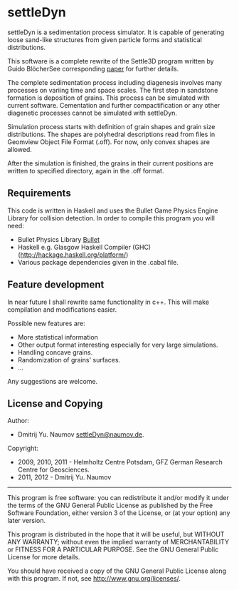 # settleDyn

settleDyn is a sedimentation process simulator.  It is capable of generating
loose sand-like structures from given particle forms and statistical
distributions.

This software is a complete rewrite of the Settle3D program written by Guido
BlöcherSee corresponding [paper][BZ08] for further details.

[BZ08]: http://dx.doi.org/10.1016/j.cageo.2007.12.008 "Blöcher, G. and
Zimmermann, G. 2008. Settle3D-A numerical generator for artificial porous media.
Comput. Geosci. 34, 12 (Dec. 2008), 1827-1842.
http://dx.doi.org/10.101/j.cageo.2007.12.008."

The complete sedimentation process including diagenesis involves many processes
on variing time and space scales. The first step in sandstone formation is
deposition of grains. This process can be simulated with current software.
Cementation and further compactification or any other diagenetic processes
cannot be simulated with settleDyn.

Simulation process starts with definition of grain shapes and grain size
distributions. The shapes are polyhedral descriptions read from files in
Geomview Object File Format (.off). For now, only convex shapes are allowed.

After the simulation is finished, the grains in their current positions are
written to specified directory, again in the .off format.


## Requirements

This code is written in Haskell and uses the Bullet Game Physics Engine Library
for collision detection. In order to compile this program you will need:
 - Bullet Physics Library [Bullet](http://bulletphysics.org)
 - Haskell e.g. Glasgow Haskell Compiler (GHC)
   (http://hackage.haskell.org/platform/)
 - Various package dependencies given in the .cabal file.

## Feature development

In near future I shall rewrite same functionality in c++. This will make
compilation and modifications easier.

Possible new features are:
 - More statistical information
 - Other output format interesting especially for very large simulations.
 - Handling concave grains.
 - Randomization of grains' surfaces.
 - ...

Any suggestions are welcome.

## License and Copying

Author:

 - Dmitrij Yu. Naumov <settleDyn@naumov.de>.

Copyright:

 - 2009, 2010, 2011 - Helmholtz Centre Potsdam, GFZ German Research
Centre for Geosciences.
 - 2011, 2012 - Dmitrij Yu. Naumov

-----------------------------

This program is free software: you can redistribute it and/or modify it under
the terms of the GNU General Public License as published by the Free Software
Foundation, either version 3 of the License, or (at your option) any later
version.

This program is distributed in the hope that it will be useful, but WITHOUT ANY
WARRANTY; without even the implied warranty of MERCHANTABILITY or FITNESS FOR A
PARTICULAR PURPOSE.  See the GNU General Public License for more details.

You should have received a copy of the GNU General Public License along with
this program.  If not, see <http://www.gnu.org/licenses/>.
